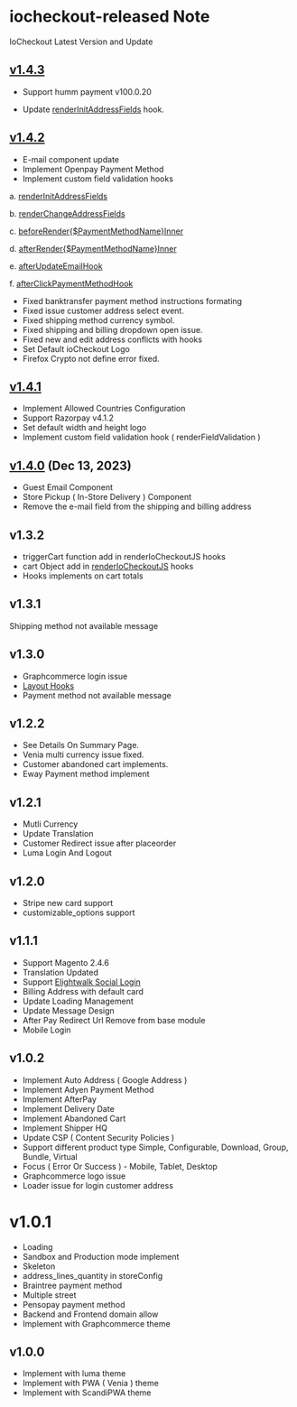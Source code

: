 # iocheckout-released Note

IoCheckout Latest Version and Update

## [v1.4.3](https://www.iocheckout.com/blog/implement-iocheckout-143)

- Support humm payment v100.0.20

- Update [renderInitAddressFields](https://www.iocheckout.com/blog/render-initaddress-fields-hook-in-iocheckout-process) hook.

## [ v1.4.2](https://www.iocheckout.com/blog/implement-iocheckout-142)
- E-mail component update
- Implement Openpay Payment Method
- Implement custom field validation hooks

a. [renderInitAddressFields](https://www.iocheckout.com/blog/render-initaddress-fields-hook-in-iocheckout-process)

b. [renderChangeAddressFields](https://www.iocheckout.com/blog/render-change-address-fields-hook)

c. [beforeRender{$PaymentMethodName}Inner](https://www.iocheckout.com/blog/a-guide-to-before-rendepaymentmethodname-inner-hook)

d. [afterRender{$PaymentMethodName}Inner](https://www.iocheckout.com/blog/integrating-after-renderpaymentmethodname-inner-hooks)

e. [afterUpdateEmailHook](https://www.iocheckout.com/blog/after-update-email-hook-in-iocheckout-process)

f. [afterClickPaymentMethodHook](https://www.iocheckout.com/blog/after-click-payment-method-hook)

- Fixed banktransfer payment method instructions formating
- Fixed issue customer address select event.
- Fixed shipping method currency symbol.
- Fixed shipping and billing dropdown open issue.
- Fixed new and edit address conflicts with hooks
- Set Default ioCheckout Logo
- Firefox Crypto not define error fixed.

## [v1.4.1](https://www.iocheckout.com/blog/implement-iocheckout-141)
- Implement Allowed Countries Configuration
- Support Razorpay v4.1.2
- Set default width and height logo
- Implement custom field validation hook ( renderFieldValidation )

## [v1.4.0](https://www.iocheckout.com/blog/implement-iocheckout-140) (Dec 13, 2023)
- Guest Email Component
- Store Pickup ( In-Store Delivery ) Component
- Remove the e-mail field from the shipping and billing address

## v1.3.2
- triggerCart function add in renderIoCheckoutJS hooks
- cart Object add in [renderIoCheckoutJS](https://www.iocheckout.com/blog/use-of-iocheckout-renderiocheckoutjs-hooks-in-scandipwa) hooks
- Hooks implements on cart totals

## v1.3.1
Shipping method not available message

## v1.3.0
- Graphcommerce login issue
- [Layout Hooks](https://www.iocheckout.com/blog/use-of-iocheckout-layout-hooks-in-scandipwa)
- Payment method not available message

## v1.2.2
- See Details On Summary Page.
- Venia multi currency issue fixed.
- Customer abandoned cart implements.
- Eway Payment method implement

## v1.2.1
- Mutli Currency
- Update Translation
- Customer Redirect issue after placeorder
- Luma Login And Logout

## v1.2.0
- Stripe new card support
- customizable_options support

## v1.1.1
- Support Magento 2.4.6
- Translation Updated
- Support [Elightwalk Social Login](https://www.elightwalk.com/magento-social-login)
- Billing Address with default card
- Update Loading Management
- Update Message Design
- After Pay Redirect Url Remove from base module
- Mobile Login

## v1.0.2
- Implement Auto Address ( Google Address )
- Implement Adyen Payment Method
- Implement AfterPay
- Implement Delivery Date
- Implement Abandoned Cart
- Implement Shipper HQ
- Update CSP ( Content Security Policies )
- Support different product type Simple, Configurable, Download, Group, Bundle, Virtual
- Focus ( Error Or Success ) - Mobile, Tablet, Desktop
- Graphcommerce logo issue
- Loader issue for login customer address

# v1.0.1
- Loading
- Sandbox and Production mode implement
- Skeleton
- address_lines_quantity in storeConfig
- Braintree payment method
- Multiple street
- Pensopay payment method
- Backend and Frontend domain allow
- Implement with Graphcommerce theme

## v1.0.0
- Implement with luma theme
- Implement with PWA ( Venia ) theme
- Implement with ScandiPWA theme

